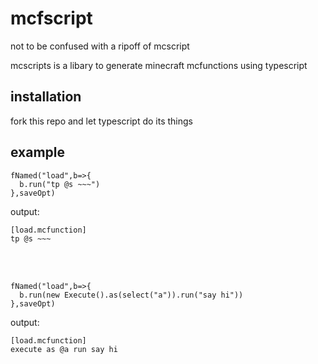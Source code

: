 # **mcfscript**

not to be confused with a ripoff of mcscript

mcscripts is a libary to generate minecraft mcfunctions using typescript

## **installation**

fork this repo and let typescript do its things

## **example**

```
fNamed("load",b=>{
  b.run("tp @s ~~~")
},saveOpt)
```

output:
```
[load.mcfunction]
tp @s ~~~
```
<br><br>
```
fNamed("load",b=>{
  b.run(new Execute().as(select("a")).run("say hi"))
},saveOpt)
```

output:
```
[load.mcfunction]
execute as @a run say hi
```
